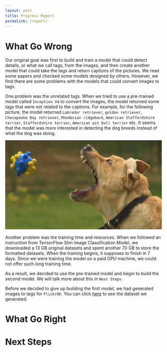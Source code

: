 ```yaml
---
layout: post
title: Progress Report
permalink: /report/
---
```


# What Go Wrong

Our original goal was first to build and train a model that could detect details, or what we call tags, from the images, and then create another model that could take the tags and return captions of the pictures. We read some papers and checked some models designed by others. However, we find there are some problems with the models that could convert images to tags. 

One problem was the unrelated tags. When we tried to use a pre-trained model called `Inception V4` to convert the images, the model returned some tags that were not related to the captions. For example, for the following picture, the model returned `Labrador retriever`, `golden retriever`, `Chesapeake Bay retriever`, `Rhodesian ridgeback`, `American Staffordshire terrier`, `Staffordshire terrier`, `American pit bull terrier` etc. It seems that the model was more interested in detecting the dog breeds instead of what the dog was doing.

![](../assets/example.jpg)

Another problem was the training time and resources. When we followed an instruction from TensorFlow Slim Image Classification Model, we downloaded a 13 GB original datasets and spent another 70 GB to store the formatted datasets. When the training begins, it supposes to finish in 7 days. Since we were training the model on a paid GPU machine, we could not offer such long training time.

As a result, we decided to use the pre-trained model and begin to build the second model. We will talk more about this in `Next Steps`.

Before we decided to give up building the first model, we had generated images to tags for `Flickr8K`. You can click [here]() to see the dataset we generated. 

# What Go Right





# Next Steps


